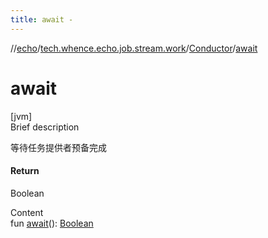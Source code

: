 ```yaml
---
title: await -
---
```

//[echo](../../index.md)/[tech.whence.echo.job.stream.work](../index.md)/[Conductor](index.md)/[await](await.md)



# await  
[jvm]  
Brief description  


等待任务提供者预备完成



#### Return  


Boolean

  
Content  
fun [await](await.md)(): [Boolean](https://kotlinlang.org/api/latest/jvm/stdlib/kotlin/-boolean/index.html)  




